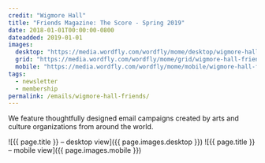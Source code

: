 ```yaml
---
credit: "Wigmore Hall"
title: "Friends Magazine: The Score - Spring 2019"
date: 2018-01-01T00:00:00-0800
dateadded: 2019-01-01
images:
  desktop: "https://media.wordfly.com/wordfly/mome/desktop/wigmore-hall-friends.jpg"
  grid: "https://media.wordfly.com/wordfly/mome/grid/wigmore-hall-friends.jpg"
  mobile: "https://media.wordfly.com/wordfly/mome/mobile/wigmore-hall-friends.jpg"
tags:
  - newsletter
  - membership
permalink: /emails/wigmore-hall-friends/
---
```

We feature thoughtfully designed email campaigns created by arts and culture organizations from around the world.

![{{ page.title }} – desktop view]({{ page.images.desktop }})
![{{ page.title }} – mobile view]({{ page.images.mobile }})
